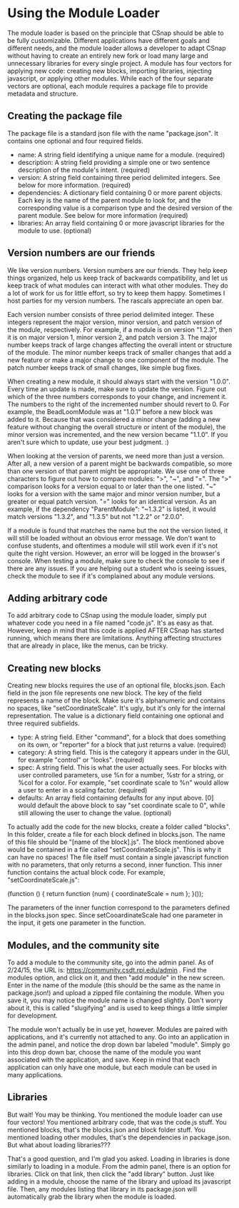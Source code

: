 Using the Module Loader
==============

The module loader is based on the principle that CSnap should be able to
be fully customizable. Different applications have different goals and
different needs, and the module loader allows a developer to adapt CSnap
without having to create an entirely new fork or load many large and unnecessary
libraries for every single project. A module has four vectors
for applying new code: creating new blocks, importing libraries, injecting
javascript, or applying other modules. While each of the four separate
vectors are optional, each module requires a package file to provide metadata
and structure.

Creating the package file
--------------

The package file is a standard json file with the name "package.json". It
contains one optional and four required fields.

- name: A string field identifying a unique name for a module. (required)
- description: A string field providing a simple one or two sentence
description of the module's intent. (required)
- version: A string field containing three period delimited integers.
See below for more information. (required)
- dependencies: A dictionary field containing 0 or more parent objects.
Each key is the name of the parent module to look for, and the corresponding
value is a comparison type and the desired version of the parent module. See below for more information (required)
- libraries: An array field containing 0 or more javascript libraries for
the module to use. (optional)

Version numbers are our friends
--------------

We like version numbers. Version numbers are our friends. They help keep
things organized, help us keep track of backwards compatibility, and let us
keep track of what modules can interact with what other modules. They do a
lot of work for us for little effort, so try to keep them happy. Sometimes
I host parties for my version numbers. The rascals appreciate an open bar.

Each version number consists of three period delimited integer. These integers
represent the major version, minor version, and patch version of the 
module, respectively. For example, if a module is on version "1.2.3", then
it is on major version 1, minor version 2, and patch version 3. The major
number keeps track of large changes affecting the overall intent or structure
of the module. The minor number keeps track of smaller changes that add a
new feature or make a major change to one component of the module. The patch
number keeps track of small changes, like simple bug fixes.

When creating a new module, it should always start with the version "1.0.0".
Every time an update is made, make sure to update the version. Figure out
which of the three numbers corresponds to your change, and increment it. The
numbers to the right of the incremented number should revert to 0. For example,
the BeadLoomModule was at "1.0.1" before a new block was added to it. Because that
was considered a minor change (adding a new feature without changing the overall
structure or intent of the module), the minor version was incremented, and the
new version became "1.1.0". If you aren't sure which to update, use your best judgment. :)

When looking at the version of parents, we need more than just a version. After all,
a new version of a parent might be backwards compatible, so more than one version of
that parent might be appropriate. We use one of three characters to figure out how
to compare modules: ">", "~", and "=". The ">" comparison looks for a version equal
to or later than the one listed. "~" looks for a version
with the same major and minor version number, but a greater or equal patch version.
"=" looks for an identical version. As an example, if the dependency "ParentModule": "~1.3.2"
is listed, it would match versions "1.3.2", and "1.3.5" but not "1.2.2" or "2.0.0".

If a module is found that matches the name but the not the version listed, it will
still be loaded without an obvious error message. We don't want to confuse students,
and oftentimes a module will still work even if it's not quite the right version.
However, an error will be logged in the browser's console. When testing a module,
make sure to check the console to see if there are any issues. If you are helping
out a student who is seeing issues, check the module to see if it's complained about
any module versions.

Adding arbitrary code
--------------

To add arbitrary code to CSnap using the module loader, simply put whatever code
you need in a file named "code.js". It's as easy as that. However, keep in mind that
this code is applied AFTER CSnap has started running, which means there are limitations.
Anything affecting structures that are already in place, like the menus, can be tricky.

Creating new blocks
--------------

Creating new blocks requires the use of an optional file, blocks.json. Each field in the 
json file represents one new block. The key of the field represents a name of the block.
Make sure it's alphanumeric and contains no spaces, like "setCoordinateScale". It's ugly, 
but it's only for the internal representation. The value is a dictionary field containing
one optional and three required subfields.

- type: A string field. Either "command", for a block that does something on its own, or "reporter" for
a block that just returns a value. (required)
- category: A string field. This is the category it appears under in the GUI, for example
"control" or "looks". (required)
- spec: A string field. This is what the user actually sees. For blocks with user controlled
parameters, use %n for a number, %str for a string, or %col for a color. For example,
 "set coordinate scale to %n" would allow a user to enter in a scaling factor. (required) 
- defaults: An array field containing defaults for any input above. [0] would default the
above block to say "set coordinate scale to 0", while still allowing the user to change the value. (optional)

To actually add the code for the new blocks, create a folder called "blocks". 
In this folder, create a file for each block defined in blocks.json. The name
of this file should be "[name of the block].js". The block mentioned above would
be contained in a file called "setCoordinateScale.js". This is why it can have
no spaces! The file itself must contain a single javascript function with no
parameters, that only returns a second, inner function. This inner function
contains the actual block code. For example, "setCoordinateScale.js":

   (function () {
      return function (num) {
         coordinateScale = num
      };
   }());

The parameters of the inner function correspond to the parameters defined in
the blocks.json spec. Since setCooardinateScale had one parameter in the input,
it gets one parameter in the function.

Modules, and the community site
--------------

To add a module to the community site, go into the admin panel. As of 2/24/15, the
URL is: https://community.csdt.rpi.edu/admin . Find the modules option, and click
on it, and then "add module" in the new screen. Enter in the name of the module (this should
be the same as the name in package.json!) and upload a zipped file containing the module. When you save it,
you may notice the module name is changed slightly. Don't worry about it, this is
called "slugifying" and is used to keep things a little simpler for development.

The module won't actually be in use yet, however. Modules are paired with applications,
and it's currently not attached to any. Go into an application in the admin panel, and
notice the drop down bar labeled "module". Simply go into this drop down bar, choose
the name of the module you want associated with the application, and save. Keep in mind
that each application can only have one module, but each module can be used in many
applications.

Libraries
--------------

But wait! You may be thinking. You mentioned the module loader can use four vectors!
You mentioned arbitrary code, that was the code.js stuff. You mentioned blocks, that's
the blocks.json and block folder stuff. You mentioned loading other modules, that's
the dependencies in package.json. But what about loading libraries???

That's a good question, and I'm glad you asked. Loading in libraries is done similarly
to loading in a module. From the admin panel, there is an option for libraries. Click
on that link, then click the "add library" button. Just like adding in a module, choose
the name of the library and upload its javascript file. Then, any modules listing that
library in its package.json will automatically grab the library when the module is
loaded.